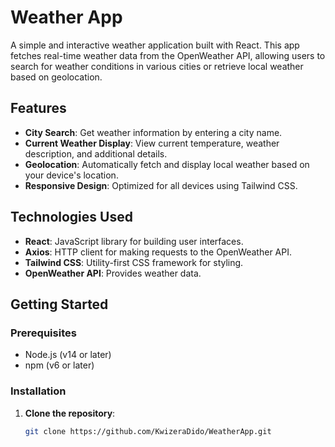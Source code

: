 # Weather App

A simple and interactive weather application built with React. This app fetches real-time weather data from the OpenWeather API, allowing users to search for weather conditions in various cities or retrieve local weather based on geolocation.

## Features

- **City Search**: Get weather information by entering a city name.
- **Current Weather Display**: View current temperature, weather description, and additional details.
- **Geolocation**: Automatically fetch and display local weather based on your device's location.
- **Responsive Design**: Optimized for all devices using Tailwind CSS.

## Technologies Used

- **React**: JavaScript library for building user interfaces.
- **Axios**: HTTP client for making requests to the OpenWeather API.
- **Tailwind CSS**: Utility-first CSS framework for styling.
- **OpenWeather API**: Provides weather data.

## Getting Started

### Prerequisites

- Node.js (v14 or later)
- npm (v6 or later)

### Installation

1. **Clone the repository**:
   ```bash
   git clone https://github.com/KwizeraDido/WeatherApp.git